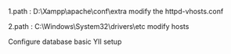 1.path : D:\Xampp\apache\conf\extra
	modify the httpd-vhosts.conf

2.path : C:\Windows\System32\drivers\etc
	modify hosts

Configure database basic YII setup